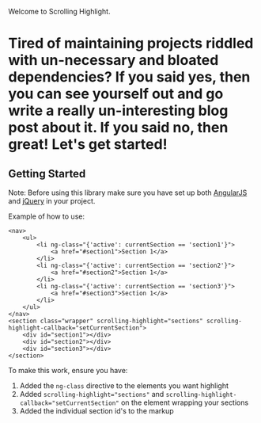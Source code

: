 Welcome to Scrolling Highlight.

Tired of maintaining projects riddled with un-necessary and bloated dependencies? If you said yes, then you can see yourself out and go write a really un-interesting blog post about it. If you said no, then great! Let's get started!
=============

## Getting Started
Note: Before using this library make sure you have set up both [AngularJS](https://angularjs.org/) and [jQuery](https://jquery.com/) in your project.

Example of how to use:

```
<nav>
	<ul>
		<li ng-class="{'active': currentSection == 'section1'}">
			<a href="#section1">Section 1</a>
		</li>
		<li ng-class="{'active': currentSection == 'section2'}">
			<a href="#section2">Section 1</a>
		</li>
		<li ng-class="{'active': currentSection == 'section3'}">
			<a href="#section3">Section 1</a>
		</li>
	</ul>
</nav>
<section class="wrapper" scrolling-highlight="sections" scrolling-highlight-callback="setCurrentSection">
	<div id="section1"></div>
	<div id="section2"></div>
	<div id="section3"></div>
</section>
```

To make this work, ensure you have:
1. Added the `ng-class` directive to the elements you want highlight
2. Added `scrolling-highlight="sections"` and `scrolling-highlight-callback="setCurrentSection"` on the element wrapping your sections
3. Added the individual section id's to the markup